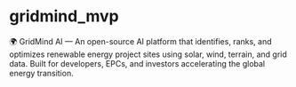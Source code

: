 # gridmind_mvp
🌍 GridMind AI — An open-source AI platform that identifies, ranks, and optimizes renewable energy project sites using solar, wind, terrain, and grid data. Built for developers, EPCs, and investors accelerating the global energy transition.
